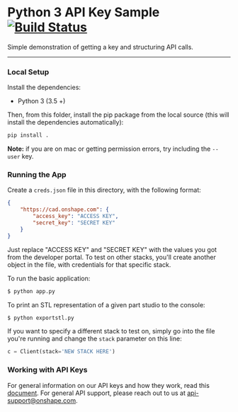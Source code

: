 # Python 3 API Key Sample [![Build Status](https://travis-ci.org/AguaClara/onshape.svg?branch=master)](https://travis-ci.org/AguaClara/onshape)

Simple demonstration of getting a key and structuring API calls.

---

### Local Setup

Install the dependencies:

* Python 3 (3.5 +)

Then, from this folder, install the pip package from the local source (this will install the dependencies automatically):

```sh
pip install .
```
**Note:** if you are on mac or getting permission errors, try including the `--user` key.

### Running the App

Create a `creds.json` file in this directory, with the following format:

```json
{
    "https://cad.onshape.com": {
        "access_key": "ACCESS KEY",
        "secret_key": "SECRET KEY"
    }
}
```

Just replace "ACCESS KEY" and "SECRET KEY" with the values you got from the
developer portal. To test on other stacks, you'll create another object in the file,
with credentials for that specific stack.

To run the basic application:

```sh
$ python app.py
```

To print an STL representation of a given part studio to the console:

```sh
$ python exportstl.py
```

If you want to specify a different stack to test on, simply go into the file you're running and
change the `stack` parameter on this line:

```py
c = Client(stack='NEW STACK HERE')
```

### Working with API Keys

For general information on our API keys and how they work, read this
[document](https://github.com/onshape/apikey/blob/master/README.md). For general
API support, please reach out to us at
[api-support@onshape.com](mailto:api-support@onshape.com).